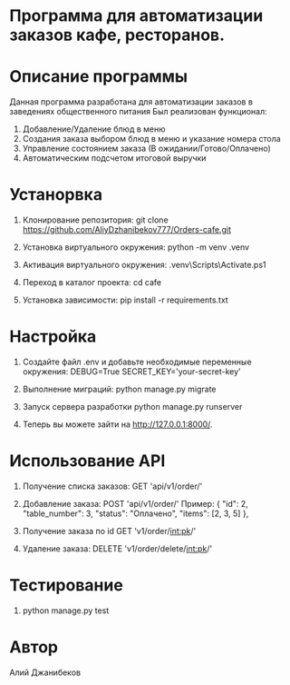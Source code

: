 # Программа для автоматизации заказов кафе, ресторанов.


# Описание программы
Данная программа разработана для автоматизации заказов в заведениях общественного питания
Был реализован функционал:
1. Добавление/Удаление блюд в меню
2. Создания заказа выбором блюд в меню и указание номера стола
3. Управление состоянием заказа (В ожидании/Готово/Оплачено)
4. Автоматическим подсчетом итоговой выручки


# Устанорвка
1. Клонирование репозитория:
    git clone https://github.com/AliyDzhanibekov777/Orders-cafe.git

2. Установка виртуального окружения:
    python -m venv .venv

3. Активация виртуального окружения:
    .venv\Scripts\Activate.ps1

4. Переход в каталог проекта:
    cd cafe

5. Установка зависимости:
   pip install -r requirements.txt
   

# Настройка
1. Создайте файл .env и добавьте необходимые переменные окружения:
    DEBUG=True
    SECRET_KEY='your-secret-key'

2. Выполнение миграций:
   python manage.py migrate
   
3. Запуск сервера разработки
   python manage.py runserver

4. Теперь вы можете зайти на http://127.0.0.1:8000/.


# Использование API
1. Получение списка заказов:
    GET 'api/v1/order/'

2. Добавление заказа:
    POST 'api/v1/order/'
    Пример:
        {
        "id": 2,
        "table_number": 3,
        "status": "Оплачено",
        "items": [2, 3, 5]
        },
   
3. Получение заказа по id
    GET 'v1/order/<int:pk>/'

4. Удаление заказа:
    DELETE 'v1/order/delete/<int:pk>/'


# Тестирование
1. python manage.py test


# Автор
Алий Джанибеков
